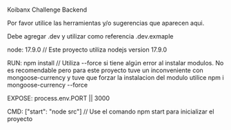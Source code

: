###
Koibanx Challenge Backend

Por favor utilice las herramientas y/o sugerencias que aparecen aqui.

Debe agregar .dev y utilizar como referencia .dev.exmaple

node: 17.9.0 // Este proyecto utiliza nodejs version 17.9.0

RUN: npm install // Utiliza --force si tiene algún error al instalar modulos. No es recomendable pero para este proyecto tuve un inconveniente con mongoose-currency y tuve que forzar la instalacion del modulo
utilice npm i mongoose-currency --force

EXPOSE: process.env.PORT || 3000

CMD: ["start": "node src"] // Use el comando npm start para inicializar el proyecto
